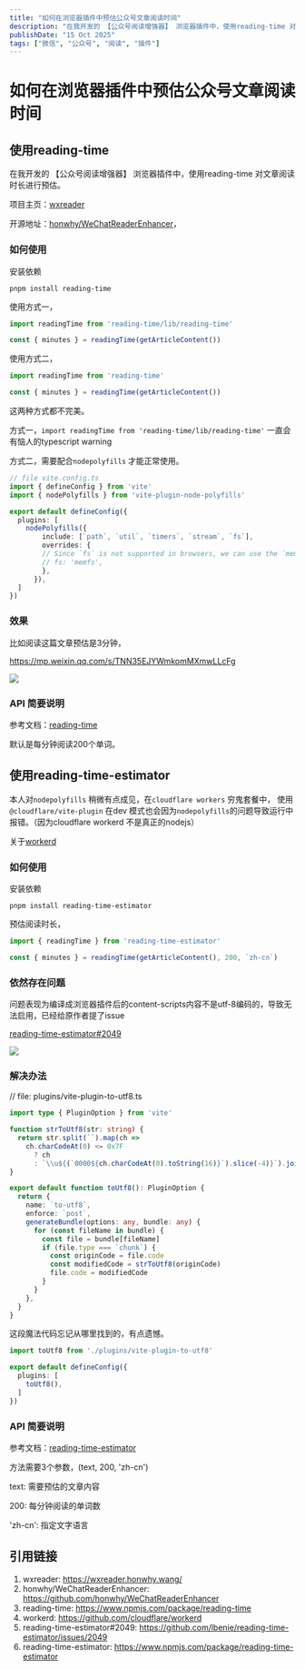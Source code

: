 ```yaml
---
title: "如何在浏览器插件中预估公众号文章阅读时间"
description: "在我开发的 【公众号阅读增强器】 浏览器插件中，使用reading-time 对文章阅读时长进行预估。"
publishDate: "15 Oct 2025"
tags: ["微信", "公众号", "阅读", "插件"]
---
```

# 如何在浏览器插件中预估公众号文章阅读时间

## 使用reading-time

在我开发的 【公众号阅读增强器】 浏览器插件中，使用reading-time 对文章阅读时长进行预估。

项目主页：[wxreader](https://wxreader.honwhy.wang/)

开源地址：[honwhy/WeChatReaderEnhancer](https://github.com/honwhy/WeChatReaderEnhancer)， 

### 如何使用
安装依赖
```
pnpm install reading-time
```
使用方式一，
```ts
import readingTime from 'reading-time/lib/reading-time'

const { minutes } = readingTime(getArticleContent())
```

使用方式二，
```ts
import readingTime from 'reading-time'

const { minutes } = readingTime(getArticleContent())
```

这两种方式都不完美。

方式一，`import readingTime from 'reading-time/lib/reading-time'` 一直会有恼人的typescript warning

方式二，需要配合`nodepolyfills` 才能正常使用。

```ts
// file vite.config.ts
import { defineConfig } from 'vite'
import { nodePolyfills } from 'vite-plugin-node-polyfills'

export default defineConfig({
  plugins: [
    nodePolyfills({
        include: [`path`, `util`, `timers`, `stream`, `fs`],
        overrides: {
        // Since `fs` is not supported in browsers, we can use the `memfs` package to polyfill it.
        // fs: 'memfs',
        },
      }),
  ]
})
```

### 效果
比如阅读这篇文章预估是3分钟，

https://mp.weixin.qq.com/s/TNN35EJYWmkomMXmwLLcFg

![](https://fastly.jsdelivr.net/gh/bucketio/img0@main/2025/10/15/1760459834440-a40a9367-a9fe-43bd-aabc-4510fe28aba8.png)

### API 简要说明

参考文档：[reading-time](https://www.npmjs.com/package/reading-time)

默认是每分钟阅读200个单词。

## 使用reading-time-estimator

本人对`nodepolyfills` 稍微有点成见，在`cloudflare workers` 穷鬼套餐中， 使用`@cloudflare/vite-plugin` 在dev 模式也会因为`nodepolyfills`的问题导致运行中报错。（因为cloudflare workerd 不是真正的nodejs）

关于[workerd](https://github.com/cloudflare/workerd)

### 如何使用
安装依赖
```
pnpm install reading-time-estimator
```
预估阅读时长，
```ts
import { readingTime } from 'reading-time-estimator'

const { minutes } = readingTime(getArticleContent(), 200, `zh-cn`)
```

### 依然存在问题

问题表现为编译成浏览器插件后的content-scripts内容不是utf-8编码的，导致无法启用，已经给原作者提了issue

[reading-time-estimator#2049](https://github.com/lbenie/reading-time-estimator/issues/2049)


![](https://fastly.jsdelivr.net/gh/bucketio/img5@main/2025/10/15/1760460690356-c54d277c-6086-4571-b1f0-542c8705ba27.png)

### 解决办法
// file: plugins/vite-plugin-to-utf8.ts
```ts
import type { PluginOption } from 'vite'

function strToUtf8(str: string) {
  return str.split(``).map(ch =>
    ch.charCodeAt(0) <= 0x7F
      ? ch
      : `\\u${(`0000${ch.charCodeAt(0).toString(16)}`).slice(-4)}`).join(``)
}

export default function toUtf8(): PluginOption {
  return {
    name: `to-utf8`,
    enforce: `post`,
    generateBundle(options: any, bundle: any) {
      for (const fileName in bundle) {
        const file = bundle[fileName]
        if (file.type === `chunk`) {
          const originCode = file.code
          const modifiedCode = strToUtf8(originCode)
          file.code = modifiedCode
        }
      }
    },
  }
}

```

这段魔法代码忘记从哪里找到的，有点遗憾。

```ts
import toUtf8 from './plugins/vite-plugin-to-utf8'

export default defineConfig({
  plugins: [
    toUtf8(),
  ]
})
```
### API 简要说明

参考文档：[reading-time-estimator](https://www.npmjs.com/package/reading-time-estimator)

方法需要3个参数，(text, 200, 'zh-cn')

text: 需要预估的文章内容

200: 每分钟阅读的单词数

'zh-cn': 指定文字语言

## 引用链接

1. wxreader: https://wxreader.honwhy.wang/
2. honwhy/WeChatReaderEnhancer: https://github.com/honwhy/WeChatReaderEnhancer
3. reading-time: https://www.npmjs.com/package/reading-time
4. workerd: https://github.com/cloudflare/workerd
5. reading-time-estimator#2049: https://github.com/lbenie/reading-time-estimator/issues/2049
6. reading-time-estimator: https://www.npmjs.com/package/reading-time-estimator